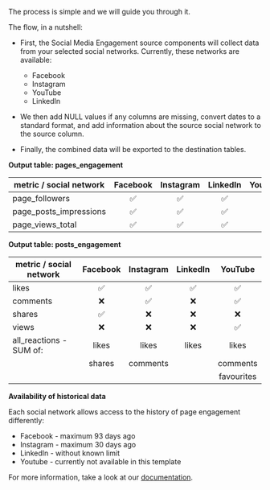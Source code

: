 The process is simple and we will guide you through it.

The flow, in a nutshell:

- First, the Social Media Engagement source components will collect data from your selected social networks. Currently, these networks are available:
    
    - Facebook
    - Instagram
    - YouTube
    - LinkedIn

- We then add NULL values if any columns are missing, convert dates to a standard format, and add information about the source social network to the source column.

- Finally, the combined data will be exported to the destination tables.

**Output table: pages_engagement**

| metric / social network | Facebook | Instagram | LinkedIn | YouTube |
|-------------------------|:----------:|:-----------:|:----------:|:---------:|
| page_followers          |     ✅    |     ✅     |     ✅    |    ❌    |
| page_posts_impressions  |     ✅    |     ✅     |     ✅    |    ❌    |
| page_views_total        |     ✅    |     ✅     |     ✅    |    ❌    |


**Output table: posts_engagement**

| metric / social network | Facebook | Instagram | LinkedIn | YouTube |
|-------------------------|:--------:|:---------:|:--------:|:-------:|
| likes                   |     ✅    |     ✅     |     ✅    |    ✅    |
| comments                |     ❌    |     ✅     |     ❌    |    ✅    |
| shares                  |     ✅    |     ❌     |     ❌    |    ❌    |
| views                   |     ❌    |     ❌     |     ❌    |    ✅    |
| all_reactions - SUM of: |   likes  |   likes   |   likes  |  likes  |
|                         |  shares  |  comments |          |  comments |
|                         |          |           |          | favourites |


**Availability of historical data**

Each social network allows access to the history of page engagement differently:

- Facebook - maximum 93 days ago
- Instagram - maximum 30 days ago
- LinkedIn - without known limit
- Youtube - currently not available in this template

For more information, take a look at our [documentation](https://help.keboola.com/templates/social-media-engagement/).